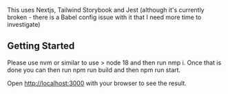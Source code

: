 This uses Nextjs, Tailwind Storybook and Jest (although it's currently broken - there is a Babel config issue with it that I need more time to investigate)

## Getting Started

Please use nvm or similar to use > node 18 and then run nmp i. Once that is done you can then run npm run build and then npm run start. 

Open [http://localhost:3000](http://localhost:3000) with your browser to see the result.
